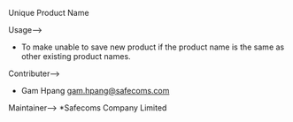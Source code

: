 Unique Product Name

Usage-->
* To make unable to save new product if the product name is the same as other existing product names.

Contributer--> 
* Gam Hpang <gam.hpang@safecoms.com>

Maintainer-->
*Safecoms Company Limited
